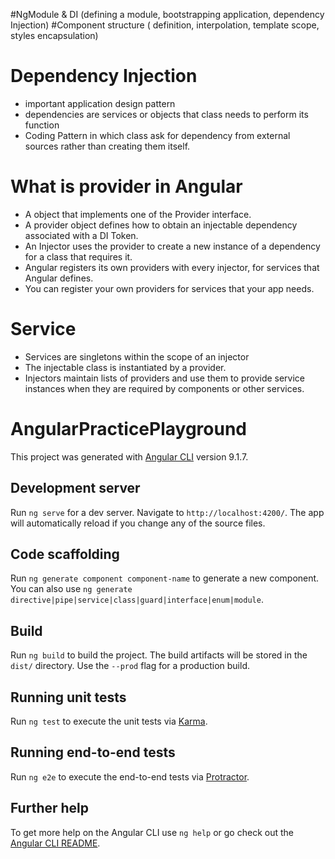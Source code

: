 #NgModule & DI (defining a module, bootstrapping application, dependency Injection)
#Component structure ( definition, interpolation, template scope, styles encapsulation)

# Dependency Injection
  - important application design pattern
  - dependencies are services or objects that class needs to perform its function
  - Coding Pattern in which class ask for dependency from external sources rather than creating them itself.

# What is provider in Angular
  - A object that implements one of the Provider interface.
  - A provider object defines how to obtain an injectable dependency associated with a DI Token.
  - An Injector uses the provider to create a new instance of a dependency for a class that requires it.
  - Angular registers its own providers with every injector, for services that Angular defines.
  - You can register your own providers for services that your app needs.

# Service
  - Services are singletons within the scope of an injector
  - The injectable class is instantiated by a provider.
  - Injectors maintain lists of providers and use them to provide service instances when they are required by components or other services.


# AngularPracticePlayground

This project was generated with [Angular CLI](https://github.com/angular/angular-cli) version 9.1.7.

## Development server

Run `ng serve` for a dev server. Navigate to `http://localhost:4200/`. The app will automatically reload if you change any of the source files.

## Code scaffolding

Run `ng generate component component-name` to generate a new component. You can also use `ng generate directive|pipe|service|class|guard|interface|enum|module`.

## Build

Run `ng build` to build the project. The build artifacts will be stored in the `dist/` directory. Use the `--prod` flag for a production build.

## Running unit tests

Run `ng test` to execute the unit tests via [Karma](https://karma-runner.github.io).

## Running end-to-end tests

Run `ng e2e` to execute the end-to-end tests via [Protractor](http://www.protractortest.org/).

## Further help

To get more help on the Angular CLI use `ng help` or go check out the [Angular CLI README](https://github.com/angular/angular-cli/blob/master/README.md).
